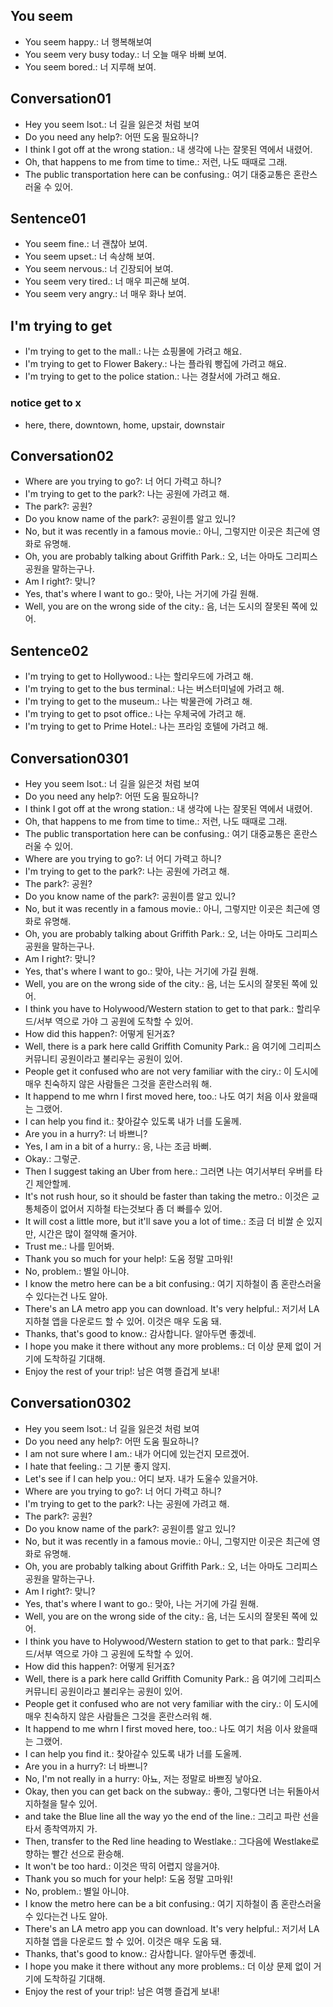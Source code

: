 ## You seem 
- You seem happy.: 너 행복해보여
- You seem very busy today.: 너 오늘 매우 바뻐 보여.
- You seem bored.: 너 지루해 보여.

## Conversation01
- Hey you seem lsot.: 너 길을 잃은것 처럼 보여
- Do you need any help?: 어떤 도움 필요하니?
- I think I got off at the wrong station.: 내 생각에 나는 잘못된 역에서 내렸어.
- Oh, that happens to me from time to time.: 저런, 나도 때때로 그래.
- The public transportation here can be confusing.: 여기 대중교통은 혼란스러울 수 있어.

## Sentence01
- You seem fine.: 너 괜찮아 보여.
- You seem upset.: 너 속상해 보여.
- You seem nervous.: 너 긴장되어 보여.
- You seem very tired.: 너 매우 피곤해 보여.
- You seem very angry.: 너 매우 화나 보여.

## I'm trying to get 
- I'm trying to get to the mall.: 나는 쇼핑몰에 가려고 해요.
- I'm trying to get to Flower Bakery.: 나는 플라워 빵집에 가려고 해요.
- I'm trying to get to the police station.: 나는 경찰서에 가려고 해요.
### notice get to x
- here, there, downtown, home, upstair, downstair

## Conversation02
- Where are you trying to go?: 너 어디 가력고 하니?
- I'm trying to get to the park?: 나는 공원에 가려고 해.
- The park?: 공원?
- Do you know name of the park?: 공원이름 알고 있니?
- No, but it was recently in a famous movie.: 아니, 그렇지만 이곳은 최근에 영화로 유명해.
- Oh, you are probably talking about Griffith Park.: 오, 너는 아마도 그리피스 공원을 말하는구나.
- Am I right?: 맞니?
- Yes, that's where I want to go.: 맞아, 나는 거기에 가길 원해.
- Well, you are on the wrong side of the city.: 음, 너는 도시의 잘못된 쪽에 있어.

## Sentence02
- I'm trying to get to Hollywood.: 나는 할리우드에 가려고 해.
- I'm trying to get to the bus terminal.: 나는 버스터미널에 가려고 해.
- I'm trying to get to the museum.: 나는 박물관에 가려고 해.
- I'm trying to get to psot office.: 나는 우체국에 가려고 해.
- I'm trying to get to Prime Hotel.: 나는 프라임 호텔에 가려고 해.

## Conversation0301
- Hey you seem lsot.: 너 길을 잃은것 처럼 보여
- Do you need any help?: 어떤 도움 필요하니?
- I think I got off at the wrong station.: 내 생각에 나는 잘못된 역에서 내렸어.
- Oh, that happens to me from time to time.: 저런, 나도 때때로 그래.
- The public transportation here can be confusing.: 여기 대중교통은 혼란스러울 수 있어.
- Where are you trying to go?: 너 어디 가력고 하니?
- I'm trying to get to the park?: 나는 공원에 가려고 해.
- The park?: 공원?
- Do you know name of the park?: 공원이름 알고 있니?
- No, but it was recently in a famous movie.: 아니, 그렇지만 이곳은 최근에 영화로 유명해.
- Oh, you are probably talking about Griffith Park.: 오, 너는 아마도 그리피스 공원을 말하는구나.
- Am I right?: 맞니?
- Yes, that's where I want to go.: 맞아, 나는 거기에 가길 원해.
- Well, you are on the wrong side of the city.: 음, 너는 도시의 잘못된 쪽에 있어.
- I think you have to Holywood/Western station to get to that park.: 할리우드/서부 역으로 가야 그 공원에 도착할 수 있어.
- How did this happen?: 어떻게 된거죠?
- Well, there is a park here calld Griffith Comunity Park.: 음 여기에 그리피스 커뮤니티 공원이라고 불리우는 공원이 있어.
- People get it confused who are not very familiar with the ciry.: 이 도시에 매우 친숙하지 않은 사람들은 그것을 혼란스러워 해.
- It happend to me whrn I first moved here, too.: 나도 여기 처음 이사 왔을때는 그랬어.
- I can help you find it.: 찾아갈수 있도록 내가 너를 도울께.
- Are you in a hurry?: 너 바쁘니?
- Yes, I am in a bit of a hurry.: 응, 나는 조금 바뻐.
- Okay.: 그렇군.
- Then I suggest taking an Uber from here.: 그러면 나는 여기서부터 우버를 타긴 제안할께.
- It's not rush hour, so it should be faster than taking the metro.: 이것은 교통체증이 없어서 지하철 타는것보다 좀 더 빠를수 있어.
- It will cost a little more, but it'll save you a lot of time.: 조금 더 비쌀 순 있지만, 시간은 많이 절약해 줄거야.
- Trust me.: 나를 믿어봐.
- Thank you so much for your help!: 도움 정말 고마워!
- No, problem.: 별일 아니야.
- I know the metro here can be a bit confusing.: 여기 지하철이 좀 혼란스러울수 있다는건 나도 알아.
- There's an LA metro app you can download. It's very helpful.: 저기서 LA 지하철 앱을 다운로드 할 수 있어. 이것은 매우 도움 돼.
- Thanks, that's good to know.: 감사합니다. 알아두면 좋겠네.
- I hope you make it there without any more problems.: 더 이상 문제 없이 거기에 도착하길 기대해.
- Enjoy the rest of your trip!: 남은 여행 즐겁게 보내!

## Conversation0302
- Hey you seem lsot.: 너 길을 잃은것 처럼 보여
- Do you need any help?: 어떤 도움 필요하니?
- I am not sure where I am.: 내가 어디에 있는건지 모르겠어.
- I hate that feeling.: 그 기분 좋지 않지.
- Let's see if I can help you.: 어디 보자. 내가 도울수 있을거야.
- Where are you trying to go?: 너 어디 가력고 하니?
- I'm trying to get to the park?: 나는 공원에 가려고 해.
- The park?: 공원?
- Do you know name of the park?: 공원이름 알고 있니?
- No, but it was recently in a famous movie.: 아니, 그렇지만 이곳은 최근에 영화로 유명해.
- Oh, you are probably talking about Griffith Park.: 오, 너는 아마도 그리피스 공원을 말하는구나.
- Am I right?: 맞니?
- Yes, that's where I want to go.: 맞아, 나는 거기에 가길 원해.
- Well, you are on the wrong side of the city.: 음, 너는 도시의 잘못된 쪽에 있어.
- I think you have to Holywood/Western station to get to that park.: 할리우드/서부 역으로 가야 그 공원에 도착할 수 있어.
- How did this happen?: 어떻게 된거죠?
- Well, there is a park here calld Griffith Comunity Park.: 음 여기에 그리피스 커뮤니티 공원이라고 불리우는 공원이 있어.
- People get it confused who are not very familiar with the ciry.: 이 도시에 매우 친숙하지 않은 사람들은 그것을 혼란스러워 해.
- It happend to me whrn I first moved here, too.: 나도 여기 처음 이사 왔을때는 그랬어.
- I can help you find it.: 찾아갈수 있도록 내가 너를 도울께.
- Are you in a hurry?: 너 바쁘니?
- No, I'm not really in a hurry: 아뇨, 저는 정말로 바쁘징 낳아요.
- Okay, then you can get back on the subway.: 좋아, 그렇다면 너는 뒤돌아서 지하철을 탈수 있어.
- and take the Blue line all the way yo the end of the line.: 그리고 파란 선을 타서 종착역까지 가.
- Then, transfer to the Red line heading to Westlake.: 그다음에 Westlake로 향하는 빨간 선으로 환승해.
- It won't be too hard.: 이것은 딱히 어렵지 않을거야. 
- Thank you so much for your help!: 도움 정말 고마워!
- No, problem.: 별일 아니야.
- I know the metro here can be a bit confusing.: 여기 지하철이 좀 혼란스러울수 있다는건 나도 알아.
- There's an LA metro app you can download. It's very helpful.: 저기서 LA 지하철 앱을 다운로드 할 수 있어. 이것은 매우 도움 돼.
- Thanks, that's good to know.: 감사합니다. 알아두면 좋겠네.
- I hope you make it there without any more problems.: 더 이상 문제 없이 거기에 도착하길 기대해.
- Enjoy the rest of your trip!: 남은 여행 즐겁게 보내!
